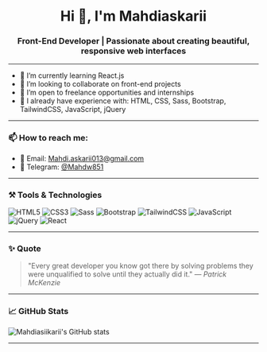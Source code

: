<h1 align="center">Hi 👋, I'm Mahdiaskarii</h1>
<h3 align="center">Front-End Developer | Passionate about creating beautiful, responsive web interfaces</h3>

---

- 🔭 I’m currently learning React.js
- 👯 I’m looking to collaborate on front-end projects
- 🤝 I’m open to freelance opportunities and internships
- 🌱 I already have experience with:
  HTML, CSS, Sass, Bootstrap, TailwindCSS, JavaScript, jQuery

---

### 📫 How to reach me:
- 📧 Email: [Mahdi.askarii013@gmail.com](mailto:Mahdi.askarii013@gmail.com)  
- 💬 Telegram: [@Mahdw851](https://t.me/Mahdw851)

---

### ⚒️ Tools & Technologies

![HTML5](https://img.shields.io/badge/HTML5-E34F26?style=for-the-badge&logo=html5&logoColor=white)
![CSS3](https://img.shields.io/badge/CSS3-1572B6?style=for-the-badge&logo=css3&logoColor=white)
![Sass](https://img.shields.io/badge/Sass-CC6699?style=for-the-badge&logo=sass&logoColor=white)
![Bootstrap](https://img.shields.io/badge/Bootstrap-563D7C?style=for-the-badge&logo=bootstrap&logoColor=white)
![TailwindCSS](https://img.shields.io/badge/TailwindCSS-06B6D4?style=for-the-badge&logo=tailwindcss&logoColor=white)
![JavaScript](https://img.shields.io/badge/JavaScript-F7DF1E?style=for-the-badge&logo=javascript&logoColor=black)
![jQuery](https://img.shields.io/badge/jQuery-0769AD?style=for-the-badge&logo=jquery&logoColor=white)
![React](https://img.shields.io/badge/React-Learning-blue?style=for-the-badge&logo=react)

---

### ✨ Quote

> "Every great developer you know got there by solving problems they were unqualified to solve until they actually did it." — *Patrick McKenzie*

---

### 📈 GitHub Stats

![Mahdiasiikarii's GitHub stats](https://github-readme-stats.vercel.app/api?username=Mahdiasiikarii&show_icons=true&theme=radical)

---
